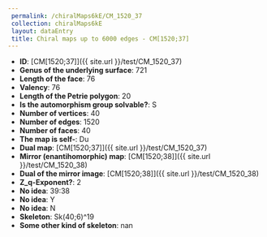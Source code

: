 ```yaml
--- 
 permalink: /chiralMaps6kE/CM_1520_37 
 collection: chiralMaps6kE
 layout: dataEntry
 title: Chiral maps up to 6000 edges - CM[1520;37]
---
```


- **ID**: [CM[1520;37]]({{ site.url }}/test/CM_1520_37)
- **Genus of the underlying surface**: 721
- **Length of the face**: 76
- **Valency**: 76
- **Length of the Petrie polygon**: 20
- **Is the automorphism group solvable?**: S
- **Number of vertices**: 40
- **Number of edges**: 1520
- **Number of faces**: 40
- **The map is self-**: Du
- **Dual map**: [CM[1520;37]]({{ site.url }}/test/CM_1520_37)
- **Mirror (enantihomorphic) map**: [CM[1520;38]]({{ site.url }}/test/CM_1520_38)
- **Dual of the mirror image**: [CM[1520;38]]({{ site.url }}/test/CM_1520_38)
- **Z_q-Exponent?**: 2
- **No idea**:  39:38
- **No idea**: Y
- **No idea**: N
- **Skeleton**: Sk(40;6)^19
- **Some other kind of skeleton**: nan
